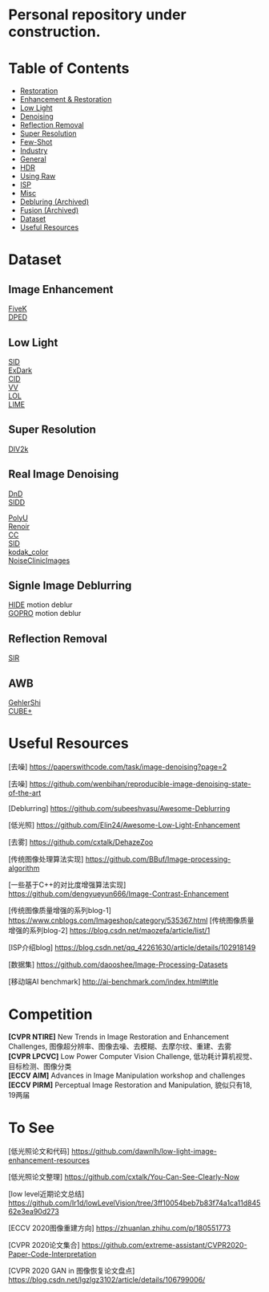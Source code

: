 # Personal repository under construction.

# Table of Contents
- <a href='Restoration.md'> Restoration </a>
- <a href='Enhancement & Restoration.md'> Enhancement & Restoration </a>
- <a href='LowLight.md'> Low Light </a>
- <a href='Denoising.md'> Denoising </a>
- <a href='ReflectionRemoval.md'> Reflection Removal </a>
- <a href='SuperResolution.md'> Super Resolution </a>
- <a href='Few-Shot.md'> Few-Shot</a>
- <a href='Industry.md'> Industry</a>
- <a href='General.md'> General </a>
- <a href='HDR.md'> HDR </a>
- <a href='UsingRaw.md'> Using Raw </a>
- <a href='ISP.md'> ISP </a>
- <a href='Misc.md'> Misc </a>
- <a href='Debluring.md'> Debluring (Archived) </a>
- <a href='Fusion.md'> Fusion (Archived) </a>
- [Dataset](#dataset)
- [Useful Resources](#useful-resources)

	


# Dataset
## Image Enhancement
[FiveK](https://data.csail.mit.edu/graphics/fivek/) <Br>
[DPED](http://people.ee.ethz.ch/~ihnatova/)


## Low Light
[SID](http://vladlen.info/publications/learning-see-dark/)  <Br>
[ExDark](https://github.com/cs-chan/Exclusively-Dark-Image-Dataset) <Br>
[CID](https://github.com/505030475/ExtremeLowLight) <Br>
[VV](https://sites.google.com/site/vonikakis/datasets)  <Br>
[LOL](https://daooshee.github.io/BMVC2018website/)  <Br>
[LIME](http://cs.tju.edu.cn/orgs/vision/~xguo/LIME.htm)  <Br>



## Super Resolution
[DIV2k](https://data.vision.ee.ethz.ch/cvl/DIV2K/)  <Br>


## Real Image Denoising
[DnD](https://noise.visinf.tu-darmstadt.de/) <Br>
[SIDD](https://www.eecs.yorku.ca/~kamel/sidd/) <Br>

[PolyU](https://github.com/csjunxu/PolyU-Real-World-Noisy-Images-Dataset) <Br>
[Renoir](http://ani.stat.fsu.edu/~abarbu/Renoir.html) <Br>
[CC](http://snam.ml/research/ccnoise) <Br>
[SID](http://cchen156.web.engr.illinois.edu/SID.html) <Br>
[kodak_color](http://r0k.us/graphics/kodak/) <Br>
[NoiseClinicImages](http://demo.ipol.im/demo/125/input_select?044_solvay_1927.x=63&044_solvay_1927.y=68) <Br>
	
## Signle Image Deblurring
[HIDE](https://github.com/joanshen0508/HA_deblur) motion deblur <Br>
[GOPRO](https://github.com/SeungjunNah/DeepDeblur_release) motion deblur <Br>

## Reflection Removal
[SIR](https://sir2data.github.io/) <Br>

## AWB
[GehlerShi](https://www2.cs.sfu.ca/~colour/data/shi_gehler/) <Br>
[CUBE+](https://ipg.fer.hr/ipg/resources/color_constancy) <Br>


# Useful Resources

[去噪] https://paperswithcode.com/task/image-denoising?page=2 

[去噪] https://github.com/wenbihan/reproducible-image-denoising-state-of-the-art

[Deblurring] https://github.com/subeeshvasu/Awesome-Deblurring

[低光照] https://github.com/Elin24/Awesome-Low-Light-Enhancement

[去雾] https://github.com/cxtalk/DehazeZoo

[传统图像处理算法实现] https://github.com/BBuf/Image-processing-algorithm

[一些基于C++的对比度增强算法实现] https://github.com/dengyueyun666/Image-Contrast-Enhancement

[传统图像质量增强的系列blog-1] https://www.cnblogs.com/Imageshop/category/535367.html
[传统图像质量增强的系列blog-2] https://blog.csdn.net/maozefa/article/list/1

[ISP介绍blog] https://blog.csdn.net/qq_42261630/article/details/102918149

[数据集] https://github.com/daooshee/Image-Processing-Datasets

[移动端AI benchmark] http://ai-benchmark.com/index.html#title

# Competition
**[CVPR NTIRE]** New Trends in Image Restoration and Enhancement Challenges, 图像超分辨率、图像去噪、去模糊、去摩尔纹、重建、去雾 <Br>
**[CVPR LPCVC]** Low Power Computer Vision Challenge, 低功耗计算机视觉、目标检测、图像分类 <Br>
**[ECCV AIM]** Advances in Image Manipulation workshop and challenges <Br>
**[ECCV PIRM]** Perceptual Image Restoration and Manipulation, 貌似只有18, 19两届 <Br>

# To See
[低光照论文和代码] https://github.com/dawnlh/low-light-image-enhancement-resources

[低光照论文整理] https://github.com/cxtalk/You-Can-See-Clearly-Now

[low level近期论文总结] https://github.com/Ir1d/lowLevelVision/tree/3ff10054beb7b83f74a1ca11d84562e3ea90d273

[ECCV 2020图像重建方向] https://zhuanlan.zhihu.com/p/180551773

[CVPR 2020论文集合] https://github.com/extreme-assistant/CVPR2020-Paper-Code-Interpretation

[CVPR 2020 GAN in 图像恢复论文盘点] https://blog.csdn.net/lgzlgz3102/article/details/106799006/
